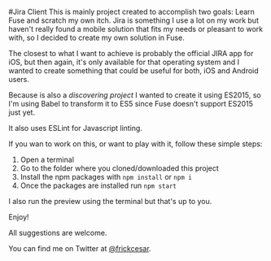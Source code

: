 #Jira Client
This is mainly project created to accomplish two goals: Learn Fuse and scratch my own itch.
Jira is something I use a lot on my work but haven't really found a mobile solution that fits my needs or pleasant to work with, so I decided to create my own solution in Fuse.

The closest to what I want to achieve is probably the official JIRA app for iOS, but then again, it's only available for that operating system and I wanted to create something that could be useful for both, iOS and Android users.

Because is also a _discovering project_ I wanted to create it using ES2015, so I'm using Babel to transform it to ES5 since Fuse doesn't support ES2015 just yet.

It also uses ESLint for Javascript linting.

If you wan to work on this, or want to play with it, follow these simple steps:

1. Open a terminal
2. Go to the folder where you cloned/downloaded this project
3. Install the npm packages with `npm install` or `npm i`
3. Once the packages are installed run `npm start`

I also run the preview using the terminal but that's up to you.

Enjoy!

All suggestions are welcome.

You can find me on Twitter at [@frickcesar](http://twitter.com/frickcesar).
